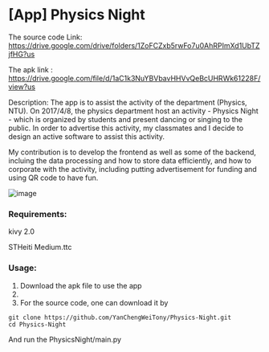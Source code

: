 # [App] Physics Night
The source code Link: https://drive.google.com/drive/folders/1ZoFCZxb5rwFo7u0AhRPImXd1UbTZjfHG?us


The apk link : https://drive.google.com/file/d/1aC1k3NuYBVbavHHVvQeBcUHRWk61228F/view?us


Description:
The app is to assist the activity of the department (Physics, NTU). On 2017/4/8, the physics department host an activity - Physics Night - which is organized by students and present dancing or singing to the public. In order to advertise this activity, my classmates and I decide to design an active software to assist this activity.

My contribution is to develop the frontend as well as some of the backend, incluing the data processing and how to store data efficiently, and how to corporate with the activity, including putting advertisement for funding and using QR code to have fun.


![image](https://github.com/YanChengWeiTony/Physics-Night/blob/main/imag.png)

### Requirements:

kivy 2.0

STHeiti Medium.ttc

### Usage:
1. Download the apk file to use the app
2. 
3. For the source code, one can download it by
```
git clone https://github.com/YanChengWeiTony/Physics-Night.git
cd Physics-Night
 ```
 
 And run the PhysicsNight/main.py
 
